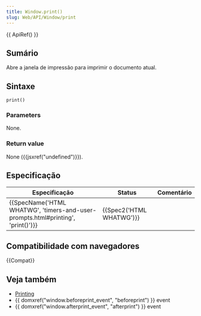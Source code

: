 ```yaml
---
title: Window.print()
slug: Web/API/Window/print
---
```


{{ ApiRef() }}

## Sumário

Abre a janela de impressão para imprimir o documento atual.

## Sintaxe

```js-nolint
print()
```

### Parameters

None.

### Return value

None ({{jsxref("undefined")}}).

## Especificação

| Especificação                                                                                            | Status                           | Comentário |
| -------------------------------------------------------------------------------------------------------- | -------------------------------- | ---------- |
| {{SpecName('HTML WHATWG', 'timers-and-user-prompts.html#printing', 'print()')}} | {{Spec2('HTML WHATWG')}} |            |

## Compatibilidade com navegadores

{{Compat}}

## Veja também

- [Printing](/en-US/docs/Web/Guide/Printing)
- {{ domxref("window.beforeprint_event", "beforeprint") }} event
- {{ domxref("window.afterprint_event", "afterprint") }} event
